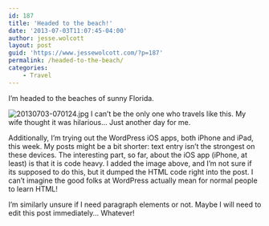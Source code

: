 ```yaml
---
id: 187
title: 'Headed to the beach!'
date: '2013-07-03T11:07:45-04:00'
author: jesse.wolcott
layout: post
guid: 'https://www.jessewolcott.com/?p=187'
permalink: /headed-to-the-beach/
categories:
    - Travel
---
```


I’m headed to the beaches of sunny Florida.

![20130703-070124.jpg](/assets/img/uploads/2013/07/20130703-070124.jpg)
I can’t be the only one who travels like this. My wife thought it was hilarious… Just another day for me.

Additionally, I’m trying out the WordPress iOS apps, both iPhone and iPad, this week. My posts might be a bit shorter: text entry isn’t the strongest on these devices. The interesting part, so far, about the iOS app (iPhone, at least) is that it is code heavy. I added the image above, and I’m not sure if its supposed to do this, but it dumped the HTML code right into the post. I can’t imagine the good folks at WordPress actually mean for normal people to learn HTML!

I’m similarly unsure if I need paragraph elements or not. Maybe I will need to edit this post immediately… Whatever!